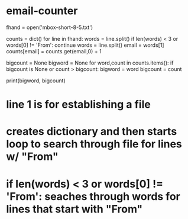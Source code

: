 # email-counter

fhand = open('mbox-short-8-5.txt')

counts = dict()
for line in fhand:
    words = line.split()
    if len(words) < 3 or words[0] != 'From':
        continue
    words = line.split()
    email = words[1]
    counts[email] = counts.get(email,0) + 1

bigcount = None
bigword = None
for word,count in counts.items():
    if bigcount is None or count > bigcount:
        bigword = word
        bigcount = count

print(bigword, bigcount)

# line 1 is for establishing a file
# creates dictionary and then starts loop to search through file for lines w/ "From"
# if len(words) < 3 or words[0] != 'From':  seaches through words for lines that start with "From"
